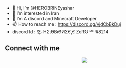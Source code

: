 - 👋 Hi, I’m @HEROBRINEyashar
- 👀 I’m interested in Iran
- 💞️ I’m A discord and Minecraft Developer
- 📫 How to reach me : https://discord.gg/vjdCbBkDuj
- discord Id :  !Σ҉        ΉΣɩӨBɩӨИΣ€,€ ZєRᎧ ᴹᴸᴴ#8214

## Connect with me  
<div align="center">
<img src="https://discord.c99.nl/widget/theme-2/773798308249731112.png" align="center" height="" width="" />
</div>
 

